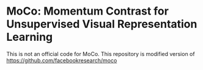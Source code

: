 # MoCo: Momentum Contrast for Unsupervised Visual Representation Learning
This is not an official code for MoCo. This repository is modified version of https://github.com/facebookresearch/moco